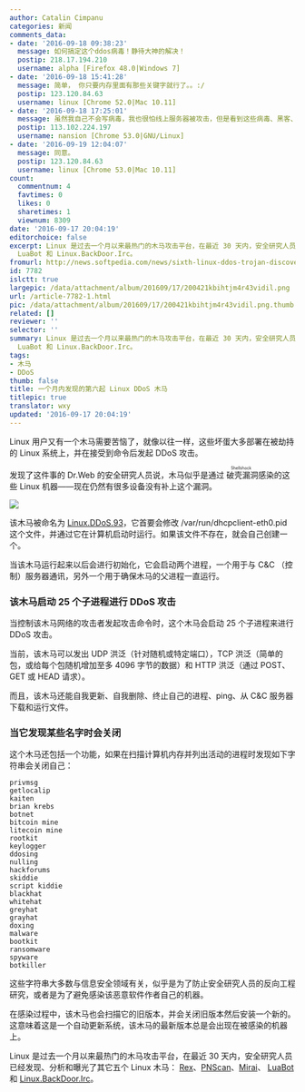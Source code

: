 ```yaml
---
author: Catalin Cimpanu
categories: 新闻
comments_data:
- date: '2016-09-18 09:38:23'
  message: 如何搞定这个ddos病毒！静待大神的解决！
  postip: 218.17.194.210
  username: alpha [Firefox 48.0|Windows 7]
- date: '2016-09-18 15:41:28'
  message: 简单， 你只要内存里面有那些关键字就行了。。:/
  postip: 123.120.84.63
  username: linux [Chrome 52.0|Mac 10.11]
- date: '2016-09-18 17:25:01'
  message: 虽然我自己不会写病毒，我也很怕线上服务器被攻击，但是看到这些病毒、黑客、攻击之类的新闻就莫名其妙的兴奋！我是不是病了？
  postip: 113.102.224.197
  username: nansion [Chrome 53.0|GNU/Linux]
- date: '2016-09-19 12:04:07'
  message: 同意。
  postip: 123.120.84.63
  username: linux [Chrome 53.0|Mac 10.11]
count:
  commentnum: 4
  favtimes: 0
  likes: 0
  sharetimes: 1
  viewnum: 8309
date: '2016-09-17 20:04:19'
editorchoice: false
excerpt: Linux 是过去一个月以来最热门的木马攻击平台，在最近 30 天内，安全研究人员已经发现、分析和曝光了其它五个 Linux 木马： Rex、PNScan、Mirai、
  LuaBot 和 Linux.BackDoor.Irc。
fromurl: http://news.softpedia.com/news/sixth-linux-ddos-trojan-discovered-in-the-last-30-days-508309.shtml
id: 7782
islctt: true
largepic: /data/attachment/album/201609/17/200421kbihtjm4r43vidil.png
url: /article-7782-1.html
pic: /data/attachment/album/201609/17/200421kbihtjm4r43vidil.png.thumb.jpg
related: []
reviewer: ''
selector: ''
summary: Linux 是过去一个月以来最热门的木马攻击平台，在最近 30 天内，安全研究人员已经发现、分析和曝光了其它五个 Linux 木马： Rex、PNScan、Mirai、
  LuaBot 和 Linux.BackDoor.Irc。
tags:
- 木马
- DDoS
thumb: false
title: 一个月内发现的第六起 Linux DDoS 木马
titlepic: true
translator: wxy
updated: '2016-09-17 20:04:19'
---
```


Linux 用户又有一个木马需要苦恼了，就像以往一样，这些坏蛋大多部署在被劫持的 Linux 系统上，并在接受到命令后发起 DDoS 攻击。


发现了这件事的 Dr.Web 的安全研究人员说，木马似乎是通过<ruby> 破壳漏洞 <rp>  （ </rp> <rt>  Shellshock </rt> <rp>  ） </rp></ruby>感染的这些 Linux 机器——现在仍然有很多设备没有补上这个漏洞。


![](/data/attachment/album/201609/17/200421kbihtjm4r43vidil.png)


该木马被命名为 [Linux.DDoS.93](http://vms.drweb.com/virus/?_is=1&i=8598428)，它首要会修改 /var/run/dhcpclient-eth0.pid 这个文件，并通过它在计算机启动时运行。如果该文件不存在，就会自己创建一个。


当该木马运行起来以后会进行初始化，它会启动两个进程，一个用于与 C&C （控制）服务器通讯，另外一个用于确保木马的父进程一直运行。


### 该木马启动 25 个子进程进行 DDoS 攻击


当控制该木马网络的攻击者发起攻击命令时，这个木马会启动 25 个子进程来进行 DDoS 攻击。


当前，该木马可以发出 UDP 洪泛（针对随机或特定端口），TCP 洪泛（简单的包，或给每个包随机增加至多 4096 字节的数据）和 HTTP 洪泛（通过 POST、GET 或 HEAD 请求）。


而且，该木马还能自我更新、自我删除、终止自己的进程、ping、从 C&C 服务器下载和运行文件。


### 当它发现某些名字时会关闭


这个木马还包括一个功能，如果在扫描计算机内存并列出活动的进程时发现如下字符串会关闭自己：



```
privmsg
getlocalip
kaiten
brian krebs
botnet
bitcoin mine
litecoin mine
rootkit
keylogger
ddosing
nulling
hackforums
skiddie
script kiddie
blackhat
whitehat
greyhat
grayhat
doxing
malware
bootkit
ransomware
spyware
botkiller
```

这些字符串大多数与信息安全领域有关，似乎是为了防止安全研究人员的反向工程研究，或者是为了避免感染该恶意软件作者自己的机器。


在感染过程中，该木马也会扫描它的旧版本，并会关闭旧版本然后安装一个新的。这意味着这是一个自动更新系统，该木马的最新版本总是会出现在被感染的机器上。


Linux 是过去一个月以来最热门的木马攻击平台，在最近 30 天内，安全研究人员已经发现、分析和曝光了其它五个 Linux 木马： [Rex](http://news.softpedia.com/news/rex-linux-trojan-can-launch-ddos-attacks-lock-websites-mine-for-cryptocurrency-507486.shtml)、[PNScan](http://news.softpedia.com/news/pnscan-linux-trojan-resurfaces-with-new-attacks-targeting-routers-in-india-507617.shtml)、[Mirai](http://news.softpedia.com/news/mirai-ddos-trojan-is-the-next-big-threat-for-iot-devices-and-linux-servers-507964.shtml)、 [LuaBot](http://news.softpedia.com/news/luabot-is-the-first-botnet-malware-coded-in-lua-targeting-linux-platforms-507978.shtml) 和 [Linux.BackDoor.Irc](http://news.softpedia.com/news/new-linux-trojan-discovered-coded-in-mozilla-s-rust-language-508135.shtml)。